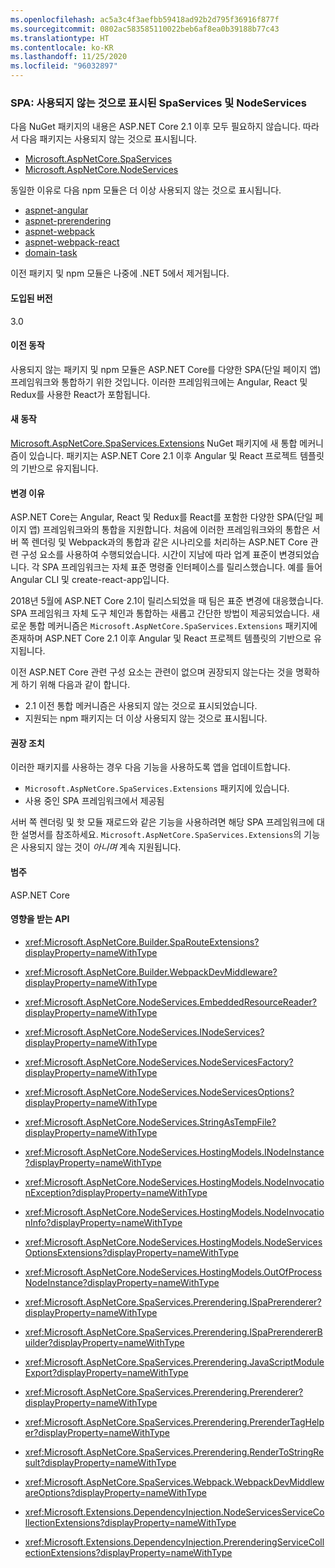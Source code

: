 ```yaml
---
ms.openlocfilehash: ac5a3c4f3aefbb59418ad92b2d795f36916f877f
ms.sourcegitcommit: 0802ac583585110022beb6af8ea0b39188b77c43
ms.translationtype: HT
ms.contentlocale: ko-KR
ms.lasthandoff: 11/25/2020
ms.locfileid: "96032897"
---
```

### <a name="spas-spaservices-and-nodeservices-marked-obsolete"></a>SPA: 사용되지 않는 것으로 표시된 SpaServices 및 NodeServices

다음 NuGet 패키지의 내용은 ASP.NET Core 2.1 이후 모두 필요하지 않습니다. 따라서 다음 패키지는 사용되지 않는 것으로 표시됩니다.

- [Microsoft.AspNetCore.SpaServices](https://www.nuget.org/packages/Microsoft.AspNetCore.SpaServices/)
- [Microsoft.AspNetCore.NodeServices](https://www.nuget.org/packages/Microsoft.AspNetCore.NodeServices/)

동일한 이유로 다음 npm 모듈은 더 이상 사용되지 않는 것으로 표시됩니다.

- [aspnet-angular](https://www.npmjs.com/package/aspnet-angular)
- [aspnet-prerendering](https://www.npmjs.com/package/aspnet-prerendering)
- [aspnet-webpack](https://www.npmjs.com/package/aspnet-webpack)
- [aspnet-webpack-react](https://www.npmjs.com/package/aspnet-webpack-react)
- [domain-task](https://www.npmjs.com/package/domain-task)

이전 패키지 및 npm 모듈은 나중에 .NET 5에서 제거됩니다.

#### <a name="version-introduced"></a>도입된 버전

3.0

#### <a name="old-behavior"></a>이전 동작

사용되지 않는 패키지 및 npm 모듈은 ASP.NET Core를 다양한 SPA(단일 페이지 앱) 프레임워크와 통합하기 위한 것입니다. 이러한 프레임워크에는 Angular, React 및 Redux를 사용한 React가 포함됩니다.

#### <a name="new-behavior"></a>새 동작

[Microsoft.AspNetCore.SpaServices.Extensions](https://www.nuget.org/packages/Microsoft.AspNetCore.SpaServices.Extensions/) NuGet 패키지에 새 통합 메커니즘이 있습니다. 패키지는 ASP.NET Core 2.1 이후 Angular 및 React 프로젝트 템플릿의 기반으로 유지됩니다.

#### <a name="reason-for-change"></a>변경 이유

ASP.NET Core는 Angular, React 및 Redux를 React를 포함한 다양한 SPA(단일 페이지 앱) 프레임워크와의 통합을 지원합니다. 처음에 이러한 프레임워크와의 통합은 서버 쪽 렌더링 및 Webpack과의 통합과 같은 시나리오를 처리하는 ASP.NET Core 관련 구성 요소를 사용하여 수행되었습니다. 시간이 지남에 따라 업계 표준이 변경되었습니다. 각 SPA 프레임워크는 자체 표준 명령줄 인터페이스를 릴리스했습니다. 예를 들어 Angular CLI 및 create-react-app입니다.

2018년 5월에 ASP.NET Core 2.1이 릴리스되었을 때 팀은 표준 변경에 대응했습니다. SPA 프레임워크 자체 도구 체인과 통합하는 새롭고 간단한 방법이 제공되었습니다. 새로운 통합 메커니즘은 `Microsoft.AspNetCore.SpaServices.Extensions` 패키지에 존재하며 ASP.NET Core 2.1 이후 Angular 및 React 프로젝트 템플릿의 기반으로 유지됩니다.

이전 ASP.NET Core 관련 구성 요소는 관련이 없으며 권장되지 않는다는 것을 명확하게 하기 위해 다음과 같이 합니다.

- 2\.1 이전 통합 메커니즘은 사용되지 않는 것으로 표시되었습니다.
- 지원되는 npm 패키지는 더 이상 사용되지 않는 것으로 표시됩니다.

#### <a name="recommended-action"></a>권장 조치

이러한 패키지를 사용하는 경우 다음 기능을 사용하도록 앱을 업데이트합니다.

- `Microsoft.AspNetCore.SpaServices.Extensions` 패키지에 있습니다.
- 사용 중인 SPA 프레임워크에서 제공됨

서버 쪽 렌더링 및 핫 모듈 재로드와 같은 기능을 사용하려면 해당 SPA 프레임워크에 대한 설명서를 참조하세요. `Microsoft.AspNetCore.SpaServices.Extensions`의 기능은 사용되지 않는 것이 *아니며* 계속 지원됩니다.

#### <a name="category"></a>범주

ASP.NET Core

#### <a name="affected-apis"></a>영향을 받는 API

- <xref:Microsoft.AspNetCore.Builder.SpaRouteExtensions?displayProperty=nameWithType>
- <xref:Microsoft.AspNetCore.Builder.WebpackDevMiddleware?displayProperty=nameWithType>

- <xref:Microsoft.AspNetCore.NodeServices.EmbeddedResourceReader?displayProperty=nameWithType>
- <xref:Microsoft.AspNetCore.NodeServices.INodeServices?displayProperty=nameWithType>
- <xref:Microsoft.AspNetCore.NodeServices.NodeServicesFactory?displayProperty=nameWithType>
- <xref:Microsoft.AspNetCore.NodeServices.NodeServicesOptions?displayProperty=nameWithType>
- <xref:Microsoft.AspNetCore.NodeServices.StringAsTempFile?displayProperty=nameWithType>
- <xref:Microsoft.AspNetCore.NodeServices.HostingModels.INodeInstance?displayProperty=nameWithType>
- <xref:Microsoft.AspNetCore.NodeServices.HostingModels.NodeInvocationException?displayProperty=nameWithType>
- <xref:Microsoft.AspNetCore.NodeServices.HostingModels.NodeInvocationInfo?displayProperty=nameWithType>
- <xref:Microsoft.AspNetCore.NodeServices.HostingModels.NodeServicesOptionsExtensions?displayProperty=nameWithType>
- <xref:Microsoft.AspNetCore.NodeServices.HostingModels.OutOfProcessNodeInstance?displayProperty=nameWithType>

- <xref:Microsoft.AspNetCore.SpaServices.Prerendering.ISpaPrerenderer?displayProperty=nameWithType>
- <xref:Microsoft.AspNetCore.SpaServices.Prerendering.ISpaPrerendererBuilder?displayProperty=nameWithType>
- <xref:Microsoft.AspNetCore.SpaServices.Prerendering.JavaScriptModuleExport?displayProperty=nameWithType>
- <xref:Microsoft.AspNetCore.SpaServices.Prerendering.Prerenderer?displayProperty=nameWithType>
- <xref:Microsoft.AspNetCore.SpaServices.Prerendering.PrerenderTagHelper?displayProperty=nameWithType>
- <xref:Microsoft.AspNetCore.SpaServices.Prerendering.RenderToStringResult?displayProperty=nameWithType>
- <xref:Microsoft.AspNetCore.SpaServices.Webpack.WebpackDevMiddlewareOptions?displayProperty=nameWithType>

- <xref:Microsoft.Extensions.DependencyInjection.NodeServicesServiceCollectionExtensions?displayProperty=nameWithType>
- <xref:Microsoft.Extensions.DependencyInjection.PrerenderingServiceCollectionExtensions?displayProperty=nameWithType>

<!--

#### Affected APIs

- `T:Microsoft.AspNetCore.Builder.SpaRouteExtensions`
- `T:Microsoft.AspNetCore.Builder.WebpackDevMiddleware`

- `T:Microsoft.AspNetCore.NodeServices.EmbeddedResourceReader`
- `T:Microsoft.AspNetCore.NodeServices.INodeServices`
- `T:Microsoft.AspNetCore.NodeServices.NodeServicesFactory`
- `T:Microsoft.AspNetCore.NodeServices.NodeServicesOptions`
- `T:Microsoft.AspNetCore.NodeServices.StringAsTempFile`
- `T:Microsoft.AspNetCore.NodeServices.HostingModels.INodeInstance`
- `T:Microsoft.AspNetCore.NodeServices.HostingModels.NodeInvocationException`
- `T:Microsoft.AspNetCore.NodeServices.HostingModels.NodeInvocationInfo`
- `T:Microsoft.AspNetCore.NodeServices.HostingModels.NodeServicesOptionsExtensions`
- `T:Microsoft.AspNetCore.NodeServices.HostingModels.OutOfProcessNodeInstance`

- `T:Microsoft.AspNetCore.SpaServices.Prerendering.ISpaPrerenderer`
- `T:Microsoft.AspNetCore.SpaServices.Prerendering.ISpaPrerendererBuilder`
- `T:Microsoft.AspNetCore.SpaServices.Prerendering.JavaScriptModuleExport`
- `T:Microsoft.AspNetCore.SpaServices.Prerendering.Prerenderer`
- `T:Microsoft.AspNetCore.SpaServices.Prerendering.PrerenderTagHelper`
- `T:Microsoft.AspNetCore.SpaServices.Prerendering.RenderToStringResult`
- `T:Microsoft.AspNetCore.SpaServices.Webpack.WebpackDevMiddlewareOptions`

- `T:Microsoft.Extensions.DependencyInjection.NodeServicesServiceCollectionExtensions`
- `T:Microsoft.Extensions.DependencyInjection.PrerenderingServiceCollectionExtensions`

-->
